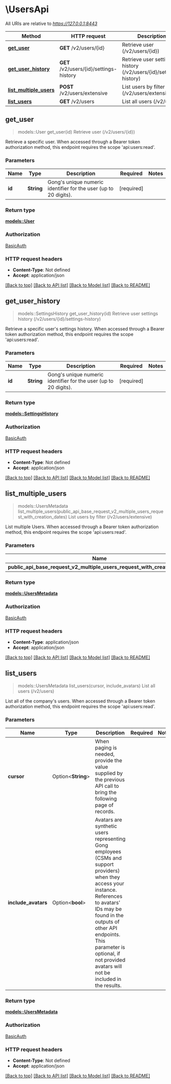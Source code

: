 # \UsersApi

All URIs are relative to *https://127.0.0.1:8443*

Method | HTTP request | Description
------------- | ------------- | -------------
[**get_user**](UsersApi.md#get_user) | **GET** /v2/users/{id} | Retrieve user (/v2/users/{id})
[**get_user_history**](UsersApi.md#get_user_history) | **GET** /v2/users/{id}/settings-history | Retrieve user settings history (/v2/users/{id}/settings-history)
[**list_multiple_users**](UsersApi.md#list_multiple_users) | **POST** /v2/users/extensive | List users by filter (/v2/users/extensive)
[**list_users**](UsersApi.md#list_users) | **GET** /v2/users | List all users (/v2/users)



## get_user

> models::User get_user(id)
Retrieve user (/v2/users/{id})

Retrieve a specific user.  When accessed through a Bearer token authorization method, this endpoint requires the scope 'api:users:read'.

### Parameters


Name | Type | Description  | Required | Notes
------------- | ------------- | ------------- | ------------- | -------------
**id** | **String** | Gong's unique numeric identifier for the user (up to 20 digits). | [required] |

### Return type

[**models::User**](User.md)

### Authorization

[BasicAuth](../README.md#BasicAuth)

### HTTP request headers

- **Content-Type**: Not defined
- **Accept**: application/json

[[Back to top]](#) [[Back to API list]](../README.md#documentation-for-api-endpoints) [[Back to Model list]](../README.md#documentation-for-models) [[Back to README]](../README.md)


## get_user_history

> models::SettingsHistory get_user_history(id)
Retrieve user settings history (/v2/users/{id}/settings-history)

Retrieve a specific user's settings history.  When accessed through a Bearer token authorization method, this endpoint requires the scope 'api:users:read'.

### Parameters


Name | Type | Description  | Required | Notes
------------- | ------------- | ------------- | ------------- | -------------
**id** | **String** | Gong's unique numeric identifier for the user (up to 20 digits). | [required] |

### Return type

[**models::SettingsHistory**](SettingsHistory.md)

### Authorization

[BasicAuth](../README.md#BasicAuth)

### HTTP request headers

- **Content-Type**: Not defined
- **Accept**: application/json

[[Back to top]](#) [[Back to API list]](../README.md#documentation-for-api-endpoints) [[Back to Model list]](../README.md#documentation-for-models) [[Back to README]](../README.md)


## list_multiple_users

> models::UsersMetadata list_multiple_users(public_api_base_request_v2_multiple_users_request_with_creation_dates)
List users by filter (/v2/users/extensive)

List multiple Users.  When accessed through a Bearer token authorization method, this endpoint requires the scope 'api:users:read'.

### Parameters


Name | Type | Description  | Required | Notes
------------- | ------------- | ------------- | ------------- | -------------
**public_api_base_request_v2_multiple_users_request_with_creation_dates** | [**PublicApiBaseRequestV2MultipleUsersRequestWithCreationDates**](PublicApiBaseRequestV2MultipleUsersRequestWithCreationDates.md) |  | [required] |

### Return type

[**models::UsersMetadata**](UsersMetadata.md)

### Authorization

[BasicAuth](../README.md#BasicAuth)

### HTTP request headers

- **Content-Type**: application/json
- **Accept**: application/json

[[Back to top]](#) [[Back to API list]](../README.md#documentation-for-api-endpoints) [[Back to Model list]](../README.md#documentation-for-models) [[Back to README]](../README.md)


## list_users

> models::UsersMetadata list_users(cursor, include_avatars)
List all users (/v2/users)

List all of the company's users.  When accessed through a Bearer token authorization method, this endpoint requires the scope 'api:users:read'.

### Parameters


Name | Type | Description  | Required | Notes
------------- | ------------- | ------------- | ------------- | -------------
**cursor** | Option<**String**> | When paging is needed, provide the value supplied by the previous API call to bring the following page of records. |  |
**include_avatars** | Option<**bool**> | Avatars are synthetic users representing Gong employees (CSMs and support providers) when they access your instance. References to avatars' IDs may be found in the outputs of other API endpoints. This parameter is optional, if not provided avatars will not be included in the results. |  |

### Return type

[**models::UsersMetadata**](UsersMetadata.md)

### Authorization

[BasicAuth](../README.md#BasicAuth)

### HTTP request headers

- **Content-Type**: Not defined
- **Accept**: application/json

[[Back to top]](#) [[Back to API list]](../README.md#documentation-for-api-endpoints) [[Back to Model list]](../README.md#documentation-for-models) [[Back to README]](../README.md)

